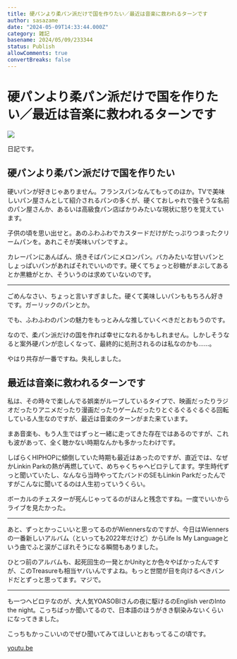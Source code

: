 ```yaml
---
title: 硬パンより柔パン派だけで国を作りたい／最近は音楽に救われるターンです
author: sasazame
date: "2024-05-09T14:33:44.000Z"
category: 雑記
basename: 2024/05/09/233344
status: Publish
allowComments: true
convertBreaks: false
---
```

# 硬パンより柔パン派だけで国を作りたい／最近は音楽に救われるターンです

![](https://cdn-ak.f.st-hatena.com/images/fotolife/s/sasazame/20230908/20230908202155.png)

日記です。

<!-- Extended Body -->

## 硬パンより柔パン派だけで国を作りたい

硬いパンが好きじゃありません。フランスパンなんてもってのほか。TVで美味しいパン屋さんとして紹介されるパンの多くが、硬くておしゃれで強そうな名前のパン屋さんか、あるいは高級食パン店ばかりみたいな現状に怒りを覚えています。

子供の頃を思い出せと。あのふわふわでカスタードだけがたっぷりつまったクリームパンを。あれこそが美味いパンですよ。

カレーパンにあんぱん、焼きそばパンにメロンパン。バカみたいな甘いパンとしょっぱいパンがあればそれでいいのです。硬くてちょっと砂糖がまぶしてあるとか黒糖がとか、そういうのは求めていないのです。

* * *

ごめんなさい、ちょっと言いすぎました。硬くて美味しいパンももちろん好きです。ガーリックのパンとか。

でも、ふわふわのパンの魅力をもっとみんな推していくべきだとおもうのです。

なので、柔パン派だけの国を作れば幸せになれるかもしれません。しかしそうなると案外硬パンが恋しくなって、最終的に処刑されるのは私なのかも……。

やはり共存が一番ですね。失礼しました。

## 最近は音楽に救われるターンです

私は、その時々で楽しんでる娯楽がループしているタイプで、映画だったりラジオだったりアニメだったり漫画だったりゲームだったりとぐるぐるぐるぐる回転している人生なのですが、最近は音楽のターンがまた来ています。

まあ音楽も、もう人生ではずっと一緒に走ってきた存在ではあるのですが、これも波があって、全く聴かない時期なんかも多かったわけです。

しばらくHIPHOPに傾倒していた時期も最近はあったのですが、直近では、なぜかLinkin Parkの熱が再燃していて、めちゃくちゃヘビロテしてます。学生時代ずっと聞いていたし、なんなら当時やってたバンドのSEもLinkin Parkだったんですがこんなに聞いてるのは人生初っていうくらい。

ボーカルのチェスターが死んじゃってるのがほんと残念ですね。一度でいいからライブを見たかった。

* * *

あと、ずっとかっこいいと思ってるのがWiennersなのですが、今日はWiennersの一番新しいアルバム（といっても2022年だけど）からLife Is My Languageという曲でふと涙がこぼれそうになる瞬間もありました。

ひとつ前のアルバムも、起死回生の一発とかUnityとか色々やばかったんですが、このTreasureも相当ヤバいんですよね。もっと世間が目を向けるべきバンドだとずっと思ってます。マジで。

* * *

も一つヘビロテなのが、大人気YOASOBIさんの夜に駆けるのEnglish verのInto the night。こっちばっか聞いてるので、日本語のほうがきき馴染みないくらいになってきました。

こっちもかっこいいのでぜひ聞いてみてほしいとおもってるこの頃です。

[youtu.be](https://youtu.be/ORofRTMg-iY?si=ZqZd7Hp_e5CVL2sA)